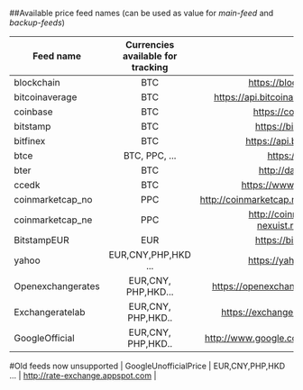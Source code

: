 ##Available price feed names (can be used as value for *main-feed* and *backup-feeds*)

| Feed name        | Currencies available for tracking   |  Feed |   
| ------------- |:-------------:| -------------:| 
| blockchain    | BTC  |  https://blockchain.info |
| bitcoinaverage    | BTC  |  https://api.bitcoinaverage.com |
| coinbase    | BTC  |  https://coinbase.com |
| bitstamp    | BTC  |  https://bitstamp.com |
| bitfinex    | BTC  |  https://api.bitfinex.com |
| btce  | BTC, PPC, ...  |  https://btc-e.com |
| bter    | BTC  |  http://data.bter.com |
| ccedk    | BTC |  https://www.ccedk.com |
| coinmarketcap_no    | PPC |  http://coinmarketcap.northpole.ro |
| coinmarketcap_ne    | PPC |  http://coinmarketcap-nexuist.rhcloud.com |
| BitstampEUR    | EUR  |  https://bitstamp.com |
| yahoo    | EUR,CNY,PHP,HKD ...  |  https://yahooapis.com |
| Openexchangerates    | EUR,CNY, PHP,HKD...  |  https://openexchangerates.org |
| Exchangeratelab    | EUR,CNY, PHP,HKD..  |  https://exchangeratelab.com
| GoogleOfficial    | EUR,CNY, PHP,HKD..  |  http://www.google.com/finance/

#Old feeds now unsupported
| GoogleUnofficialPrice    | EUR,CNY,PHP,HKD ...  |  http://rate-exchange.appspot.com |
